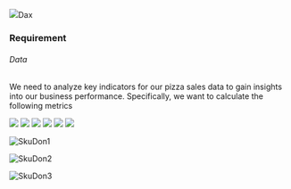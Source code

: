 ![](https://encrypted-tbn0.gstatic.com/images?q=tbn:ANd9GcRcxKRsFbxk1CKo5g9kE7EhC0z1BN3wTKEvzA&usqp=CAU)Dax

### Requirement
###### Data
We need to analyze key indicators for our pizza sales data to gain insights into our business performance. Specifically, we want to calculate the following metrics

![](https://img.shields.io/github/stars/pandao/editor.md.svg) ![](https://img.shields.io/github/forks/pandao/editor.md.svg) ![](https://img.shields.io/github/tag/pandao/editor.md.svg) ![](https://img.shields.io/github/release/pandao/editor.md.svg) ![](https://img.shields.io/github/issues/pandao/editor.md.svg) ![](https://img.shields.io/bower/v/editor.md.svg)

![SkuDon1](https://github.com/JhonnFy/Power-Bi-DAX5/assets/97255802/4406fa8d-4fdb-45d1-a545-b70858188ac1)

![SkuDon2](https://github.com/JhonnFy/Power-Bi-DAX5/assets/97255802/4ca572b2-39e0-4ae2-a4a0-e91fc48c218f)

![SkuDon3](https://github.com/JhonnFy/Power-Bi-DAX5/assets/97255802/88d27dfb-9318-4243-82fb-14abadc6fda2)

